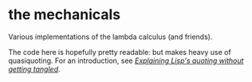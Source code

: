 # the mechanicals

Various implementations of the lambda calculus (and friends).

The code here is hopefully pretty readable: but makes heavy use of quasiquoting. For an introduction, see [*Explaining Lisp's quoting without getting tangled*](https://cadence.moe/blog/2022-10-17-explaining-lisp-quoting-without-getting-tangled).
